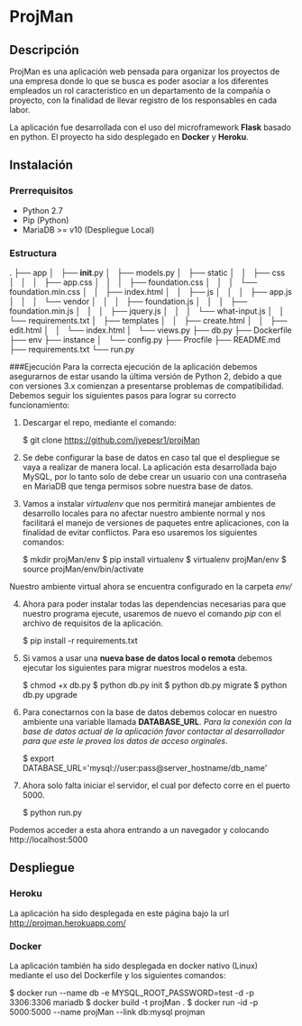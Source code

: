 # ProjMan

## Descripción
ProjMan es una aplicación web pensada para organizar los proyectos de una empresa donde lo que se busca es poder asociar a los diferentes empleados un rol característico en un departamento de la compañía o proyecto, con la finalidad de llevar registro de los responsables en cada labor.

La aplicación fue desarrollada con el uso del microframework **Flask** basado en python. El proyecto ha sido desplegado en **Docker** y **Heroku**.

## Instalación
### Prerrequisitos
* Python 2.7
* Pip (Python)
* MariaDB >= v10 (Despliegue Local)

### Estructura
   .
   ├── app
   │   ├── __init__.py
   │   ├── models.py
   │   ├── static
   │   │   ├── css
   │   │   │   ├── app.css
   │   │   │   ├── foundation.css
   │   │   │   └── foundation.min.css
   │   │   ├── index.html
   │   │   ├── js
   │   │   │   ├── app.js
   │   │   │   └── vendor
   │   │   │       ├── foundation.js
   │   │   │       ├── foundation.min.js
   │   │   │       ├── jquery.js
   │   │   │       └── what-input.js
   │   │   └── requirements.txt
   │   ├── templates
   │   │   ├── create.html
   │   │   ├── edit.html
   │   │   └── index.html
   │   └── views.py
   ├── db.py
   ├── Dockerfile
   ├── env
   ├── instance
   │   └── config.py
   ├── Procfile
   ├── README.md
   ├── requirements.txt
   └── run.py

###Ejecución
Para la correcta ejecución de la aplicación debemos asegurarnos de estar usando la última versión de Python 2, debido a que con versiones 3.x comienzan a presentarse problemas de compatibilidad. Debemos seguir los siguientes pasos para lograr su correcto funcionamiento:

1. Descargar el repo, mediante el comando:

   $ git clone https://github.com/jyepesr1/projMan

2. Se debe configurar la base de datos en caso tal que el despliegue se vaya a realizar de manera local. La aplicación esta desarrollada bajo MySQL, por lo tanto solo de debe crear un usuario con una contraseña en MariaDB que tenga permisos sobre nuestra base de datos.

3. Vamos a instalar *virtualenv* que nos permitirá manejar ambientes de desarrollo locales para no afectar nuestro ambiente normal y nos facilitará el manejo de versiones de paquetes entre aplicaciones, con la finalidad de evitar conflictos. Para eso usaremos los siguientes comandos:

   $ mkdir projMan/env
   $ pip install virtualenv
   $ virtualenv projMan/env
   $ source projMan/env/bin/activate

Nuestro ambiente virtual ahora se encuentra configurado en la carpeta *env/*

4. Ahora para poder instalar todas las dependencias necesarias para que nuestro programa ejecute, usaremos de nuevo el comando *pip* con el archivo de requisitos de la aplicación.

   $ pip install -r requirements.txt

5. Si vamos a usar una **nueva base de datos local o remota** debemos ejecutar los siguientes para migrar nuestros modelos a esta.

   $ chmod +x db.py
   $ python db.py init
   $ python db.py migrate
   $ python db.py upgrade

6. Para conectarnos con la base de datos debemos colocar en nuestro ambiente una variable llamada **DATABASE_URL**. *Para la conexión con la base de datos actual de la aplicación favor contactar al desarrollador para que este le provea los datos de acceso orginales*.

   $ export DATABASE_URL='mysql://user:pass@server_hostname/db_name'

7. Ahora solo falta iniciar el servidor, el cual por defecto corre en el puerto 5000.

   $ python run.py

Podemos acceder a esta ahora entrando a un navegador y colocando http://localhost:5000

## Despliegue
### Heroku
La aplicación ha sido desplegada en este página bajo la url http://projman.herokuapp.com/

### Docker
La aplicación también ha sido desplegada en docker nativo (Linux) mediante el uso del Dockerfile y los siguientes comandos:

   $ docker run --name db -e MYSQL_ROOT_PASSWORD=test -d -p 3306:3306 mariadb
   $ docker build -t projMan .
   $ docker run -id -p 5000:5000 --name projMan --link db:mysql projman


